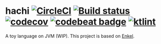 # hachi [![CircleCI](https://circleci.com/gh/read-and-code/hachi.svg?style=shield)](https://circleci.com/gh/read-and-code/hachi) [![Build status](https://ci.appveyor.com/api/projects/status/i5uo70duuk36qijc/branch/master?svg=true)](https://ci.appveyor.com/project/Frederick-S/hachi-da983/branch/master) [![codecov](https://codecov.io/gh/read-and-code/hachi/branch/master/graph/badge.svg)](https://codecov.io/gh/read-and-code/hachi) [![codebeat badge](https://codebeat.co/badges/7dbf77ac-37a6-4b14-a83f-542678f164ec)](https://codebeat.co/projects/github-com-hachi-lang-hachi-master) [![ktlint](https://img.shields.io/badge/code%20style-%E2%9D%A4-FF4081.svg)](https://ktlint.github.io/)
A toy language on JVM (WIP). This project is based on [Enkel](https://github.com/JakubDziworski/Enkel-JVM-language).
